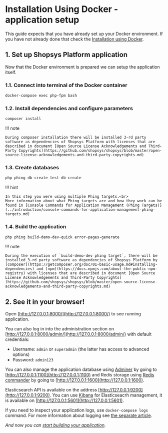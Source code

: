 # Installation Using Docker - application setup

This guide expects that you have already set up your Docker environment.
If you have not already done that check the [Installation using Docker](./installation-guide.md#installation-using-docker).

## 1. Set up Shopsys Platform application
Now that the Docker environment is prepared we can setup the application itself.

### 1.1. Connect into terminal of the Docker container
```sh
docker-compose exec php-fpm bash
```

### 1.2. Install dependencies and configure parameters
```sh
composer install
```

!!! note

    During composer installation there will be installed 3-rd party software as dependencies of Shopsys Platform with licenses that are described in document [Open Source License Acknowledgements and Third-Party Copyrights](https://github.com/shopsys/shopsys/blob/master/open-source-license-acknowledgements-and-third-party-copyrights.md)

### 1.3. Create databases
```sh
php phing db-create test-db-create
```

!!! hint

    In this step you were using multiple Phing targets.<br>
    More information about what Phing targets are and how they work can be found in [Console Commands for Application Management (Phing Targets)](../introduction/console-commands-for-application-management-phing-targets.md)

### 1.4. Build the application
```sh
php phing build-demo-dev-quick error-pages-generate
```

!!! note

    During the execution of `build-demo-dev phing target`, there will be installed 3-rd party software as dependencies of Shopsys Platform by [composer](https://getcomposer.org/doc/01-basic-usage.md#installing-dependencies) and [npm](https://docs.npmjs.com/about-the-public-npm-registry) with licenses that are described in document [Open Source License Acknowledgements and Third-Party Copyrights](https://github.com/shopsys/shopsys/blob/master/open-source-license-acknowledgements-and-third-party-copyrights.md)

## 2. See it in your browser!

Open [http://127.0.0.1:8000/](http://127.0.0.1:8000/) to see running application.

You can also log in into the administration section on [http://127.0.0.1:8000/admin/](http://127.0.0.1:8000/admin/) with default credentials:

* Username: `admin` or `superadmin` (the latter has access to advanced options)
* Password: `admin123`

You can also manage the application database using [Adminer](https://www.adminer.org) by going to [http://127.0.0.1:1100](http://127.0.0.1:1100)
and Redis storage using [Redis commander](https://github.com/joeferner/redis-commander) by going to [http://127.0.0.1:1600](http://127.0.0.1:1600).

Elasticsearch API is available on the address [http://127.0.0.1:9200](http://127.0.0.1:9200).
You can use [Kibana](https://www.elastic.co/downloads/kibana) for Elasticseacrh management, it is available on [http://127.0.0.1:5601](http://127.0.0.1:5601).

If you need to inspect your application logs, use `docker-compose logs` command.
For more information about logging see [the separate article](../introduction/logging.md).

*And now you can [start building your application](../introduction/start-building-your-application.md).*
